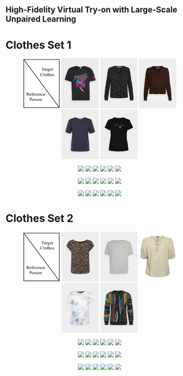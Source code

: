 ## High-Fidelity Virtual Try-on with Large-Scale Unpaired Learning

# Clothes Set 1

<p align="middle">
  <img src="/video_table.jpg" width="100" />
  <img src="/cloth_images/5000012.png" width="100" /> 
  <img src="/cloth_images/5000015.png" width="100" />
    <img src="/cloth_images/5000053.png" width="100" /> 
  <img src="/cloth_images/5000139.png" width="100" />
      <img src="/cloth_images/5000220.png" width="100" /> 
</p>

<p align="middle">
  <img src="/origin1.gif" width="100" />
  <img src="/output_gif1/5000012.gif" width="100" /> 
  <img src="/output_gif1/5000015.gif" width="100" />
    <img src="/output_gif1/5000053.gif" width="100" /> 
  <img src="/output_gif1/5000139.gif" width="100" />
      <img src="/output_gif1/5000220.gif" width="100" /> 
</p>


<p align="middle">
  <img src="/origin2.gif" width="100" />
  <img src="/output_gif2/5000012.gif" width="100" /> 
  <img src="/output_gif2/5000015.gif" width="100" />
    <img src="/output_gif2/5000053.gif" width="100" /> 
  <img src="/output_gif2/5000139.gif" width="100" />
      <img src="/output_gif2/5000220.gif" width="100" /> 
</p>


<p align="middle">
  <img src="/origin4.gif" width="100" />
  <img src="/output_gif4/5000012.gif" width="100" /> 
  <img src="/output_gif4/5000015.gif" width="100" />
    <img src="/output_gif4/5000053.gif" width="100" /> 
  <img src="/output_gif4/5000139.gif" width="100" />
      <img src="/output_gif4/5000220.gif" width="100" /> 
</p>

# Clothes Set 2

<p align="middle">
  <img src="/video_table.jpg" width="100" />
  <img src="/cloth_images/5000248.png" width="100" /> 
  <img src="/cloth_images/5000268.png" width="100" />
    <img src="/cloth_images/5000269.png" width="100" /> 
  <img src="/cloth_images/5000300.png" width="100" />
      <img src="/cloth_images/5005035.png" width="100" /> 
</p>

<p align="middle">
  <img src="/origin1.gif" width="100" />
  <img src="/output_gif1/5000248.gif" width="100" /> 
  <img src="/output_gif1/5000268.gif" width="100" />
    <img src="/output_gif1/5000269.gif" width="100" /> 
  <img src="/output_gif1/5000300.gif" width="100" />
      <img src="/output_gif1/5005035.gif" width="100" /> 
</p>

<p align="middle">
  <img src="/origin2.gif" width="100" />
  <img src="/output_gif2/5000248_crop.gif" width="100" /> 
  <img src="/output_gif2/5000268.gif" width="100" />
    <img src="/output_gif2/5000269.gif" width="100" /> 
  <img src="/output_gif2/5000300.gif" width="100" />
      <img src="/output_gif2/5005035_crop.gif" width="100" /> 
</p>

<p align="middle">
  <img src="/origin4.gif" width="100" />
  <img src="/output_gif4/5000248_crop.gif" width="100" /> 
  <img src="/output_gif4/5000268.gif" width="100" />
    <img src="/output_gif4/5000269.gif" width="100" /> 
  <img src="/output_gif4/5000300.gif" width="100" />
      <img src="/output_gif4/5005035_crop.gif" width="100" /> 
</p>


